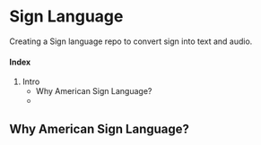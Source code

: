 # Sign Language
Creating a Sign language repo to convert sign into text and audio.

#### Index
1. Intro
     * Why American Sign Language?
     * 
## Why American Sign Language?

